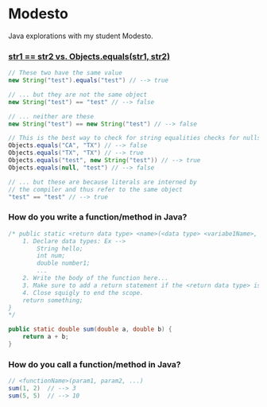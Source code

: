 # Modesto
Java explorations with my student Modesto.

### [str1 == str2 vs. Objects.equals(str1, str2)](http://stackoverflow.com/questions/513832/how-do-i-compare-strings-in-java)
``` java
// These two have the same value
new String("test").equals("test") // --> true 

// ... but they are not the same object
new String("test") == "test" // --> false 

// ... neither are these
new String("test") == new String("test") // --> false 

// This is the best way to check for string equalities checks for nulls and calls .equals()
Objects.equals("CA", "TX") // --> false
Objects.equals("TX", "TX") // --> true
Objects.equals("test", new String("test")) // --> true
Objects.equals(null, "test") // --> false

// ... but these are because literals are interned by 
// the compiler and thus refer to the same object
"test" == "test" // --> true 
```

### How do you write a function/method in Java?
``` java
/* public static <return data type> <name>(<data type> <variabe1Name>, <data type> <variable2Name> ...) {
    1. Declare data types: Ex --> 
        String hello; 
        int num; 
        double number1;
        ...
    2. Write the body of the function here...
    3. Make sure to add a return statement if the <return data type> is not void
    4. Close squigly to end the scope.
    return something;
}
*/

public static double sum(double a, double b) {
    return a + b;
}
```

### How do you call a function/method in Java?
``` java
// <functionName>(param1, param2, ...)
sum(1, 2)  // --> 3
sum(5, 5)  // --> 10

